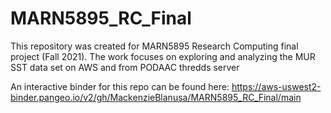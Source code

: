 # MARN5895_RC_Final
This repository was created for MARN5895 Research Computing final project (Fall 2021). The work focuses on exploring and analyzing the MUR SST data set on AWS and from PODAAC thredds server

An interactive binder for this repo can be found here: https://aws-uswest2-binder.pangeo.io/v2/gh/MackenzieBlanusa/MARN5895_RC_Final/main

